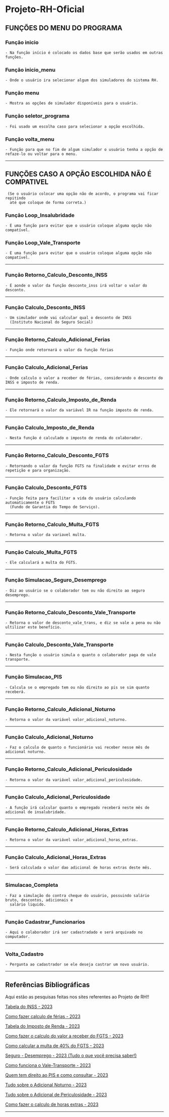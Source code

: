 # Projeto-RH-Oficial



 ## FUNÇÕES DO MENU DO PROGRAMA
  ### Função inicio                                                                                                                                                                                                                                             
    - Na função início é colocado os dados base que serão usados em outras funções.
    
  ### Função inicio_menu
 
    - Onde o usuário ira selecionar algum dos simuladores do sistema RH.
 
  ### Função menu

    - Mostra as opções de simulador disponíveis para o usuário.
    
  ### Função seletor_programa
 
    - Foi usado um escolha caso para selecionar a opção escolhida.
    
  ### Função volta_menu

    - Função para que no fim de algum simulador o usuário tenha a opção de refaze-lo ou voltar para o menu.
_____________________________________________________________________________________________________________________________
 ## FUNÇÕES CASO A OPÇÃO ESCOLHIDA NÃO É COMPATIVEL
     (Se o usuário colocar uma opção não de acordo, o programa vai ficar repitindo
      até que coloque de forma correta.)
      
 ### Função Loop_Insalubridade

    - É uma função para evitar que o usuário coloque alguma opção não compatível.
    
 ### Função Loop_Vale_Transporte

    - É uma função para evitar que o usuário coloque alguma opção não compatível.
_____________________________________________________________________________________________________________________________

 ### Função Retorno_Calculo_Desconto_INSS
 
    - É aonde o valor da função desconto_inss irá voltar o valor do desconto.
_____________________________________________________________________________________________________________________________
 ### Função Calculo_Desconto_INSS
 
    - Um simulador onde vai calcular qual o desconto de INSS
      (Instituto Nacional do Seguro Social)
_____________________________________________________________________________________________________________________________
 ### Função Retorno_Calculo_Adicional_Ferias
 
    - Função onde retornará o valor da função férias
_____________________________________________________________________________________________________________________________
 ### Função Calculo_Adicional_Ferias
 
    - Onde calculo o valor a receber de férias, considerando o desconto do INSS e imposto de renda.
_____________________________________________________________________________________________________________________________
 ### Função Retorno_Calculo_Imposto_de_Renda
 
    - Ele retornará o valor da variável IR na função imposto de renda.
_____________________________________________________________________________________________________________________________
 ### Função Calculo_Imposto_de_Renda

    - Nesta função é calculado o imposto de renda do colaborador.
_____________________________________________________________________________________________________________________________
 ### Função Retorno_Calculo_Desconto_FGTS

    - Retornando o valor da função FGTS na finalidade e evitar erros de repetição e para organização.
_____________________________________________________________________________________________________________________________
 ### Função Calculo_Desconto_FGTS

    - Função feita para facilitar a vida do usuário calculando automaticamente o FGTS
      (Fundo de Garantia do Tempo de Serviço).
_____________________________________________________________________________________________________________________________
 ### Função Retorno_Calculo_Multa_FGTS

    - Retorna o valor da variavel multa.
_____________________________________________________________________________________________________________________________
 ### Função Calculo_Multa_FGTS

    - Ele calculará a multa do FGTS.
_____________________________________________________________________________________________________________________________
 ### Função Simulacao_Seguro_Desemprego

    - Diz ao usuário se o colaborador tem ou não direito ao seguro desemprego.
_____________________________________________________________________________________________________________________________
 ### Função Retorno_Calculo_Desconto_Vale_Transporte

    - Retorna o valor de desconto_vale_trans, e diz se vale a pena ou não ultilizar este benefício.
_____________________________________________________________________________________________________________________________
 ### Função Calculo_Desconto_Vale_Transporte

    - Nesta função o usuário simula o quanto o colaborador paga de vale transporte.
_____________________________________________________________________________________________________________________________
 ### Função Simulacao_PIS

    - Calcula se o empregado tem ou não direito ao pis se sim quanto receberá.
_____________________________________________________________________________________________________________________________
 ### Função Retorno_Calculo_Adicional_Noturno

    - Retorna o valor da variável valor_adicional_noturno.
_____________________________________________________________________________________________________________________________
 ### Função Calculo_Adicional_Noturno

    - Faz o calculo de quanto o funcionário vai receber nesse mês de adicional noturno.
_____________________________________________________________________________________________________________________________
 ### Função Retorno_Calculo_Adicional_Periculosidade

    - Retorna o valor da variável valor_adicional_periculosidade.
_____________________________________________________________________________________________________________________________
 ### Função Calculo_Adicional_Periculosidade

    - A função irá calcular quanto o empregado receberá neste mês de adicional de insalubridade.
_____________________________________________________________________________________________________________________________
 ### Função Retorno_Calculo_Adicional_Horas_Extras

    - Retorna o valor da variável valor_adicional_horas_extras.
_____________________________________________________________________________________________________________________________
 ### Função Calculo_Adicional_Horas_Extras

    - Será calculada o valor dao adicional de horas extras deste mês.
_____________________________________________________________________________________________________________________________
 ### Simulacao_Completa

    - Faz a simulação do contra cheque do usuário, possuindo salário bruto, descontos, adicionais e 
      salário liquido.
_____________________________________________________________________________________________________________________________
 ### Função Cadastrar_Funcionarios

    - Aqui o colaborador irá ser cadastradado e será arquivado no computador.
_____________________________________________________________________________________________________________________________
 ### Volta_Cadastro

    - Pergunta ao cadastrador se ele deseja castrar um novo usuário.
_____________________________________________________________________________________________________________________________

## Referências Bibliográficas 

Aqui estão as pesquisas feitas nos sites referentes ao Projeto de RH!!

[Tabela do INSS - 2023](https://blog.convenia.com.br/tabela-do-inss-para-2023-confira-os-reajustes/)

[Como fazer calculo de férias - 2023](https://www.vagas.com.br/profissoes/como-calcular-ferias-calculo/#:~:text=No%20c%C3%A1lculo%20de%20f%C3%A9rias,%20%C3%A9,somar%201/3%20dele%20mesmo.)

[Tabela do Imposto de Renda - 2023](https://www.creditas.com/exponencial/tabela-imposto-de-renda/)

[Como fazer o calculo do valor a receber do FGTS - 2023](https://meutudo.com.br/blog/calculadoras/calculo-fgts/#:~:text=O%20c%C3%A1lculo%20mensal%20do%20FGTS,a%20antecipa%C3%A7%C3%A3o%20do%20recolhimento%20rescis%C3%B3rio%29.)

[Como calcular a multa de 40% do FGTS - 2023](https://economia.uol.com.br/noticias/redacao/2023/03/18/fgts-entenda-como-e-calculada-multa-de-40-em-caso-de-demissao.htm#:~:text=No%20caso%20da%20demiss%C3%A3o%20sem,de%20R$%2040.000,00.)

[Seguro - Desemprego - 2023 (Tudo o que você precisa saber!)](https://blog.pagseguro.uol.com.br/seguro-desemprego/)

[Como funciona o Vale-Transporte - 2023](https://www.bwg.com.br/como-funciona-o-vale-transporte/#:~:text=O%20uso%20do%20vale-transporte,profissional%20tenha%20direito%20ao%20custeio.)

[Quem tem direito ao PIS e como consultar - 2023](https://economia.uol.com.br/guia-de-economia/pis-como-consultar-o-seu-e-quem-tem-direito-ao-abono-salarial.htm)

[Tudo sobre o Adicional Noturno - 2023](https://www.gupy.io/blog/adicional-noturno#:~:text=Adicional%20noturno%20%C3%A9%20um%20acr%C3%A9scimo,22h%20at%C3%A9%205h%20da%20manh%C3%A3.)

[Tudo sobre o Adicional de Periculosidade - 2023](https://forbusiness.vagas.com.br/blog/adicional-de-periculosidade/#:~:text=periculosidade%20e%20insalubridade?-,O%20que%20%C3%A9%20adicional%20de%20periculosidade?,e%20gratifica%C3%A7%C3%B5es%20pagas%20pelo%20empregador.)

[Como fazer o calculo de horas extras - 2023](https://www.pontotel.com.br/como-calcular-hora-extra/#:~:text=E%20sobre%20o%20c%C3%A1lculo%20do,superior%20%C3%A0%20da%20hora%20normal.%E2%80%9D)

-----------------------------------------------------------------------------------------------------------------------------------------------------------------------
